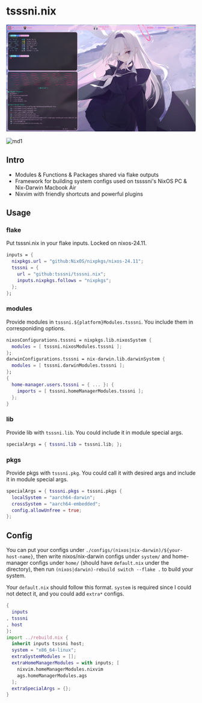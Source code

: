 # tsssni.nix

![md0](./configs/nixos/msi/tsssni/visual/md0.png)

![md1](./configs/nixos/mis/tsssni/visual/md1.png)

## Intro

- Modules & Functions & Packages shared via flake outputs
- Framework for building system configs used on tssssni's NixOS PC & Nix-Darwin Macbook Air
- Nixvim with friendly shortcuts and powerful plugins

## Usage

### flake
Put tsssni.nix in your flake inputs. Locked on nixos-24.11.
```nix
inputs = {
  nixpkgs.url = "github:NixOS/nixpkgs/nixos-24.11";
  tsssni = {
    url = "github:tsssni/tsssni.nix";
    inputs.nixpkgs.follows = "nixpkgs";
  };
};
```

### modules

Provide modules in `tsssni.${platform}Modules.tsssni`. You include them in corresponiding options.
```nix
nixosConfigurations.tsssni = nixpkgs.lib.nixosSystem {
  modules = [ tsssni.nixosModules.tsssni ];
};
darwinConfigurations.tsssni = nix-darwin.lib.darwinSystem {
  modules = [ tsssni.darwinModules.tsssni ];
};
{
  home-manager.users.tsssni = { ... }: {
    imports = [ tsssni.homeManagerModules.tsssni ];
  };
}
```

### lib
Provide lib with `tsssni.lib`. You could include it in module special args.
```nix
specialArgs = { tsssni.lib = tsssni.lib; };
```

### pkgs
Provide pkgs with `tsssni.pkg`. You could call it with desired args and include it in module special args.
```nix
specialArgs = { tsssni.pkgs = tsssni.pkgs {
  localSystem = "aarch64-darwin";
  crossSystem = "aarch64-embedded";
  config.allowUnfree = true;
};
```

## Config

You can put your configs under `./configs/(nixos|nix-darwin)/${your-host-name}`, then write nixos/nix-darwin configs under `system/` and home-manager configs under `home/` (should have `default.nix` under the directory), then run `(nixos|darwin)-rebuild switch --flake .` to build your system.

Your `default.nix` should follow this format. `system` is required since I could not detect it, and you could add `extra*` configs.
```nix
{
  inputs
, tsssni
, host
}:
import ../rebuild.nix {
  inherit inputs tsssni host;
  system = "x86_64-linux";
  extraSystemModules = [];
  extraHomeManagerModules = with inputs; [
    nixvim.homeManagerModules.nixvim
    ags.homeManagerModules.ags
  ];
  extraSpecialArgs = {};
}
```


